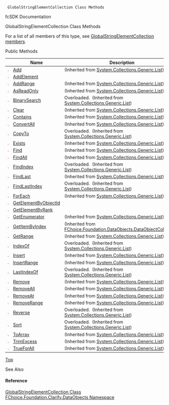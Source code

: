 ﻿     GlobalStringElementCollection Class Methods                                                   

fcSDK Documentation

GlobalStringElementCollection Class Methods

For a list of all members of this type, see [GlobalStringElementCollection members](fcSDK~FChoice.Foundation.Clarify.DataObjects.GlobalStringElementCollection_members.md).

Public Methods

|   | Name | Description |
| --- | --- | --- |
| ![Public Method](dotnetimages/publicMethod.png) | [Add](#) | (Inherited from [System.Collections.Generic.List<IGlobalStringElement>](#)) |
| ![Public Method](dotnetimages/publicMethod.png) | [AddElement](fcSDK~FChoice.Foundation.Clarify.DataObjects.GlobalStringElementCollection~AddElement.md) |   |
| ![Public Method](dotnetimages/publicMethod.png) | [AddRange](#) | (Inherited from [System.Collections.Generic.List<IGlobalStringElement>](#)) |
| ![Public Method](dotnetimages/publicMethod.png) | [AsReadOnly](#) | (Inherited from [System.Collections.Generic.List<IGlobalStringElement>](#)) |
| ![Public Method](dotnetimages/publicMethod.png) | [BinarySearch](#) | Overloaded.  (Inherited from [System.Collections.Generic.List<IGlobalStringElement>](#)) |
| ![Public Method](dotnetimages/publicMethod.png) | [Clear](#) | (Inherited from [System.Collections.Generic.List<IGlobalStringElement>](#)) |
| ![Public Method](dotnetimages/publicMethod.png) | [Contains](#) | (Inherited from [System.Collections.Generic.List<IGlobalStringElement>](#)) |
| ![Public Method](dotnetimages/publicMethod.png) | [ConvertAll](#) | (Inherited from [System.Collections.Generic.List<IGlobalStringElement>](#)) |
| ![Public Method](dotnetimages/publicMethod.png) | [CopyTo](#) | Overloaded.  (Inherited from [System.Collections.Generic.List<IGlobalStringElement>](#)) |
| ![Public Method](dotnetimages/publicMethod.png) | [Exists](#) | (Inherited from [System.Collections.Generic.List<IGlobalStringElement>](#)) |
| ![Public Method](dotnetimages/publicMethod.png) | [Find](#) | (Inherited from [System.Collections.Generic.List<IGlobalStringElement>](#)) |
| ![Public Method](dotnetimages/publicMethod.png) | [FindAll](#) | (Inherited from [System.Collections.Generic.List<IGlobalStringElement>](#)) |
| ![Public Method](dotnetimages/publicMethod.png) | [FindIndex](#) | Overloaded.  (Inherited from [System.Collections.Generic.List<IGlobalStringElement>](#)) |
| ![Public Method](dotnetimages/publicMethod.png) | [FindLast](#) | (Inherited from [System.Collections.Generic.List<IGlobalStringElement>](#)) |
| ![Public Method](dotnetimages/publicMethod.png) | [FindLastIndex](#) | Overloaded.  (Inherited from [System.Collections.Generic.List<IGlobalStringElement>](#)) |
| ![Public Method](dotnetimages/publicMethod.png) | [ForEach](#) | (Inherited from [System.Collections.Generic.List<IGlobalStringElement>](#)) |
| ![Public Method](dotnetimages/publicMethod.png) | [GetElementByObjectId](fcSDK~FChoice.Foundation.Clarify.DataObjects.GlobalStringElementCollection~GetElementByObjectId.md) |   |
| ![Public Method](dotnetimages/publicMethod.png) | [GetElementByRank](fcSDK~FChoice.Foundation.Clarify.DataObjects.GlobalStringElementCollection~GetElementByRank.md) |   |
| ![Public Method](dotnetimages/publicMethod.png) | [GetEnumerator](#) | (Inherited from [System.Collections.Generic.List<IGlobalStringElement>](#)) |
| ![Public Method](dotnetimages/publicMethod.png) | [GetItemByIndex](fcSDK~FChoice.Foundation.DataObjects.DataObjectCollection`1~GetItemByIndex.md) | (Inherited from [FChoice.Foundation.DataObjects.DataObjectCollection<IGlobalStringElement>](fcSDK~FChoice.Foundation.DataObjects.DataObjectCollection`1.md)) |
| ![Public Method](dotnetimages/publicMethod.png) | [GetRange](#) | (Inherited from [System.Collections.Generic.List<IGlobalStringElement>](#)) |
| ![Public Method](dotnetimages/publicMethod.png) | [IndexOf](#) | Overloaded.  (Inherited from [System.Collections.Generic.List<IGlobalStringElement>](#)) |
| ![Public Method](dotnetimages/publicMethod.png) | [Insert](#) | (Inherited from [System.Collections.Generic.List<IGlobalStringElement>](#)) |
| ![Public Method](dotnetimages/publicMethod.png) | [InsertRange](#) | (Inherited from [System.Collections.Generic.List<IGlobalStringElement>](#)) |
| ![Public Method](dotnetimages/publicMethod.png) | [LastIndexOf](#) | Overloaded.  (Inherited from [System.Collections.Generic.List<IGlobalStringElement>](#)) |
| ![Public Method](dotnetimages/publicMethod.png) | [Remove](#) | (Inherited from [System.Collections.Generic.List<IGlobalStringElement>](#)) |
| ![Public Method](dotnetimages/publicMethod.png) | [RemoveAll](#) | (Inherited from [System.Collections.Generic.List<IGlobalStringElement>](#)) |
| ![Public Method](dotnetimages/publicMethod.png) | [RemoveAt](#) | (Inherited from [System.Collections.Generic.List<IGlobalStringElement>](#)) |
| ![Public Method](dotnetimages/publicMethod.png) | [RemoveRange](#) | (Inherited from [System.Collections.Generic.List<IGlobalStringElement>](#)) |
| ![Public Method](dotnetimages/publicMethod.png) | [Reverse](#) | Overloaded.  (Inherited from [System.Collections.Generic.List<IGlobalStringElement>](#)) |
| ![Public Method](dotnetimages/publicMethod.png) | [Sort](#) | Overloaded.  (Inherited from [System.Collections.Generic.List<IGlobalStringElement>](#)) |
| ![Public Method](dotnetimages/publicMethod.png) | [ToArray](#) | (Inherited from [System.Collections.Generic.List<IGlobalStringElement>](#)) |
| ![Public Method](dotnetimages/publicMethod.png) | [TrimExcess](#) | (Inherited from [System.Collections.Generic.List<IGlobalStringElement>](#)) |
| ![Public Method](dotnetimages/publicMethod.png) | [TrueForAll](#) | (Inherited from [System.Collections.Generic.List<IGlobalStringElement>](#)) |

[Top](#top)

See Also

#### Reference

[GlobalStringElementCollection Class](fcSDK~FChoice.Foundation.Clarify.DataObjects.GlobalStringElementCollection.md)  
[FChoice.Foundation.Clarify.DataObjects Namespace](fcSDK~FChoice.Foundation.Clarify.DataObjects_namespace.md)